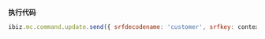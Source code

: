<p class="panel-title"><b>执行代码</b></p>

```javascript
ibiz.mc.command.update.send({ srfdecodename: 'customer', srfkey: context.customer})
```
